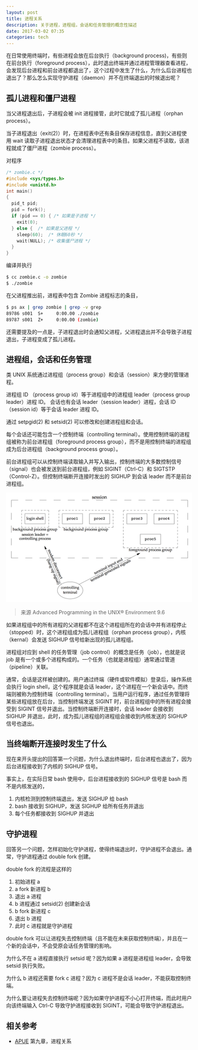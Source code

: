 ```yaml
---
layout: post
title: 进程关系
description: 关于进程，进程组，会话和任务管理的概念性描述
date: 2017-03-02 07:35
categories: tech
---
```

在日常使用终端时，有些进程会放在后台执行（background process)，有些则在前台执行（foreground process），此时退出终端并通过进程管理器查看进程，会发现后台进程和前台进程都退出了，这个过程中发生了什么，为什么后台进程也退出了？那么怎么实现守护进程（daemon）并不在终端退出的时候退出呢？

## 孤儿进程和僵尸进程

当父进程退出后，子进程会被 init 进程接管，此时它就成了孤儿进程（orphan process）。

当子进程退出（exit(2)）时，在进程表中还有条目保存进程信息，直到父进程使用 wait 读取子进程退出状态才会清理进程表中的条目。如果父进程不读取，该进程就成了僵尸进程（zombie process）。

对程序

```c
/* zombie.c */
#include <sys/types.h>
#include <unistd.h>  
int main()
{
  pid_t pid; 
  pid = fork();
  if (pid == 0) { /* 如果是子进程 */ 
    exit(0);
  } else {  /* 如果是父进程 */ 
    sleep(60);  /* 休眠60秒 */ 
    wait(NULL); /* 收集僵尸进程 */
  }
}
```

编译并执行

```sh
$ cc zombie.c -o zombie
$ ./zombie
```

在父进程推出前，进程表中包含 Zombie 进程标志的条目，

```sh
$ ps ax | grep zombie | grep -v grep
89786 s001  S+     0:00.00 ./zombie
89787 s001  Z+     0:00.00 (zombie)
```

还需要提及的一点是，子进程退出时会通知父进程，父进程退出并不会导致子进程退出，子进程变成了孤儿进程。

## 进程组，会话和任务管理

类 UNIX 系统通过进程组（process group）和会话（session）来方便的管理进程。

进程组 ID （process group id）等于进程组中的进程组 leader（process group leader）进程 ID。
会话也有会话 leader（session leader）进程，会话 ID（session id）等于会话 leader 进程 ID。

通过 setpgid(2) 和 setsid(2) 可以修改和创建进程组和会话。

每个会话还可能包含一个控制终端（controlling terminal）。使用控制终端的进程组被称为前台进程组（foreground process group），而不是用控制终端的进程组成为后台进程组（background process group）。

前台进程组可以从控制终端读取输入并写入输出，控制终端的大多数控制信号（signal）也会被发送到前台进程组，例如 SIGINT（Ctrl-C）和 SIGTSTP（Control-Z）。但控制终端断开连接时发出的 SIGHUP 到会话 leader 而不是前台进程组。

![signal](/assets/process-relationship/signal.png)

> 来源 Advanced Programming in the UNIX® Environment 9.6

如果进程组中的所有进程的父进程都不在这个进程组所在的会话中并有进程停止（stopped）时，这个进程组成为孤儿进程组（orphan process group），内核（kernal）会发送 SIGHUP 信号给新出现的孤儿进程组。

进程组对应到 shell 的任务管理（job control）的概念是任务（job），也就是说 job 是有一个或多个进程构成的。一个任务（也就是进程组）通常通过管道（pipeline）关联。

通常，会话是这样被创建的。用户通过终端（硬件或软件模拟）登录后，操作系统会执行 login shell，这个程序就是会话 leader，这个进程在一个新会话中。而终端则被称为控制终端（controlling terminal）。当用户运行程序，通过任务管理将某些进程组放在后台，当控制终端发送 SIGINT 时，前台进程组中的所有进程会接受到 SIGINT 信号并退出。当控制终端断开连接时，会话 leader 会接收到 SIGHUP 并退出，此时，成为孤儿进程组的进程组会接收到内核发送的 SIGHUP 信号也退出。

## 当终端断开连接时发生了什么

现在来开头提出的回答第一个问题，为什么退出终端时，后台进程也退出了，因为后台进程接收到了内核的 SIGHUP 信号。

事实上，在实际日常 bash 使用中，后台进程接收到的 SIGHUP 信号是 bash 而不是内核发送的，

1. 内核检测到控制终端退出，发送 SIGHUP 给 bash
2. bash 接收到 SIGHUP，发送 SIGHUP 给所有任务并退出
3. 每个任务都接收到 SIGHUP 并退出

## 守护进程

回答另一个问题，怎样初始化守护进程，使得终端退出时，守护进程不会退出。通常，守护进程通过 double fork 创建。

double fork 的流程是这样的
1. 初始进程 a
2. a fork 新进程 b
3. 退出 a 进程
4. b 进程通过 setsid(2) 创建新会话
5. b fork 新进程 c
6. 退出 b 进程
7. 此时 c 进程就是守护进程

double fork 可以让进程失去控制终端（且不能在未来获取控制终端），并且在一个新的会话中，不会受原会话任务管理的影响。

为什么不在 a 进程直接执行 setsid 呢？因为如果 a 进程是进程组 leader，会导致 setsid 执行失败。

为什么 b 进程还需要 fork c 进程？因为 c 进程不是会话 leader，不能获取控制终端。

为什么要让进程失去控制终端呢？因为如果守护进程不小心打开终端，而此时用户向该终端输入 Ctrl-C 导致守护进程接收到 SIGINT，可能会导致守护进程退出。

## 相关参考

* [APUE](http://www.apuebook.com/) 第九章，进程关系
